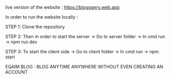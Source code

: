

live version of the website : https://blogggery.web.app

In order to run the website locally : 

STEP 1: Clone the repository

STEP 2: Then in order to start the server -> Go to server folder -> In cmd run -> npm run dev

STEP 3: To start the client side -> Go to client folder -> In cmd run -> npm start


EQAIM BLOG : BLOG ANYTIME ANYWHERE WITHOUT EVEN CREATING AN ACCOUNT 
